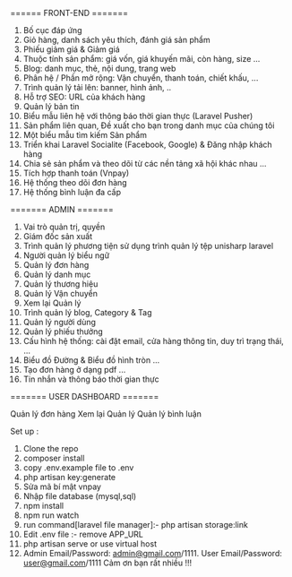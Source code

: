 ====== FRONT-END =======

1. Bố cục đáp ứng
2. Giỏ hàng, danh sách yêu thích, đánh giá sản phẩm
3. Phiếu giảm giá & Giảm giá
4. Thuộc tính sản phẩm: giá vốn, giá khuyến mãi, còn hàng, size ...
5. Blog: danh mục, thẻ, nội dung, trang web
6. Phân hệ / Phần mở rộng: Vận chuyển, thanh toán, chiết khấu, ...
7. Trình quản lý tải lên: banner, hình ảnh, ..
8. Hỗ trợ SEO: URL của khách hàng
9. Quản lý bản tin
10. Biểu mẫu liên hệ với thông báo thời gian thực (Laravel Pusher)
11. Sản phẩm liên quan, Đề xuất cho bạn trong danh mục của chúng tôi
12. Một biểu mẫu tìm kiếm Sản phẩm
13. Triển khai Laravel Socialite (Facebook, Google) & Đăng nhập khách hàng
14. Chia sẻ sản phẩm và theo dõi từ các nền tảng xã hội khác nhau ...
15. Tích hợp thanh toán (Vnpay)
16. Hệ thống theo dõi đơn hàng
17. Hệ thống bình luận đa cấp

======= ADMIN =======

1. Vai trò quản trị, quyền
2. Giám đốc sản xuất
3. Trình quản lý phương tiện sử dụng trình quản lý tệp unisharp laravel
4. Người quản lý biểu ngữ
5. Quản lý đơn hàng
6. Quản lý danh mục
7. Quản lý thương hiệu
8. Quản lý Vận chuyển
9. Xem lại Quản lý
10. Trình quản lý blog, Category & Tag
11. Quản lý người dùng
12. Quản lý phiếu thưởng
13. Cấu hình hệ thống: cài đặt email, cửa hàng thông tin, duy trì trạng thái, ...
14. Biểu đồ Đường & Biểu đồ hình tròn ...
15. Tạo đơn hàng ở dạng pdf ...
16. Tin nhắn và thông báo thời gian thực

======= USER DASHBOARD =======

Quản lý đơn hàng
Xem lại Quản lý
Quản lý bình luận

Set up :
1. Clone the repo
2. composer install
3. copy .env.example file to .env
4. php artisan key:generate
5. Sửa mã bí mật vnpay
6. Nhập file database (mysql,sql)
7. npm install
8. npm run watch
9. run command[laravel file manager]:- php artisan storage:link
10. Edit .env file :- remove APP_URL
11. php artisan serve or use virtual host
12. Admin Email/Password: admin@gmail.com/1111. User Email/Password: user@gmail.com/1111
Cảm ơn bạn rất nhiều !!!
